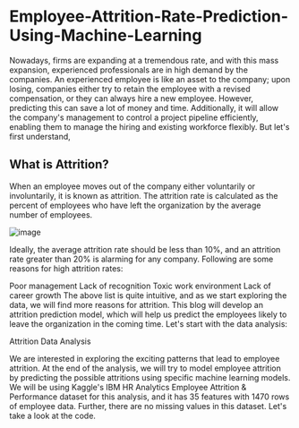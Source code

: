 # Employee-Attrition-Rate-Prediction-Using-Machine-Learning

Nowadays, firms are expanding at a tremendous rate, and with this mass expansion, experienced professionals are in high demand by the companies. An experienced employee is like an asset to the company; upon losing, companies either try to retain the employee with a revised compensation, or they can always hire a new employee. However, predicting this can save a lot of money and time. Additionally, it will allow the company's management to control a project pipeline efficiently, enabling them to manage the hiring and existing workforce flexibly. But let's first understand,

## What is Attrition?

When an employee moves out of the company either voluntarily or involuntarily, it is known as attrition. The attrition rate is calculated as the percent of employees who have left the organization by the average number of employees.

![image](https://user-images.githubusercontent.com/13853670/236608720-25f0fa19-f508-4623-9422-1ac978c54ba2.png)


Ideally, the average attrition rate should be less than 10%, and an attrition rate greater than 20% is alarming for any company. Following are some reasons for high attrition rates:

Poor management
Lack of recognition
Toxic work environment 
Lack of career growth
The above list is quite intuitive, and as we start exploring the data, we will find more reasons for attrition. This blog will develop an attrition prediction model, which will help us predict the employees likely to leave the organization in the coming time. Let's start with the data analysis:

Attrition Data Analysis

We are interested in exploring the exciting patterns that lead to employee attrition. At the end of the analysis, we will try to model employee attrition by predicting the possible attritions using specific machine learning models. We will be using Kaggle's IBM HR Analytics Employee Attrition & Performance dataset for this analysis, and it has 35 features with 1470 rows of employee data. Further, there are no missing values in this dataset. Let's take a look at the code.
